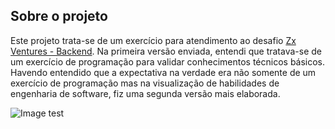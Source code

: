 
## Sobre o projeto

Este projeto trata-se de um exercício para atendimento ao desafio [Zx Ventures - Backend](https://github.com/ZXVentures/code-challenge/blob/master/backend.md).
Na primeira versão enviada, entendi que tratava-se de um exercício de programação para validar conhecimentos técnicos básicos. Havendo entendido que a expectativa na verdade era não somente de um exercício de programação mas na visualização de habilidades de engenharia de software, fiz uma segunda versão mais elaborada.

![Image test](https://raw.githubusercontent.com/pscelzamelo/5595308793/master/branch/Documentation/build-failed.PNG)
